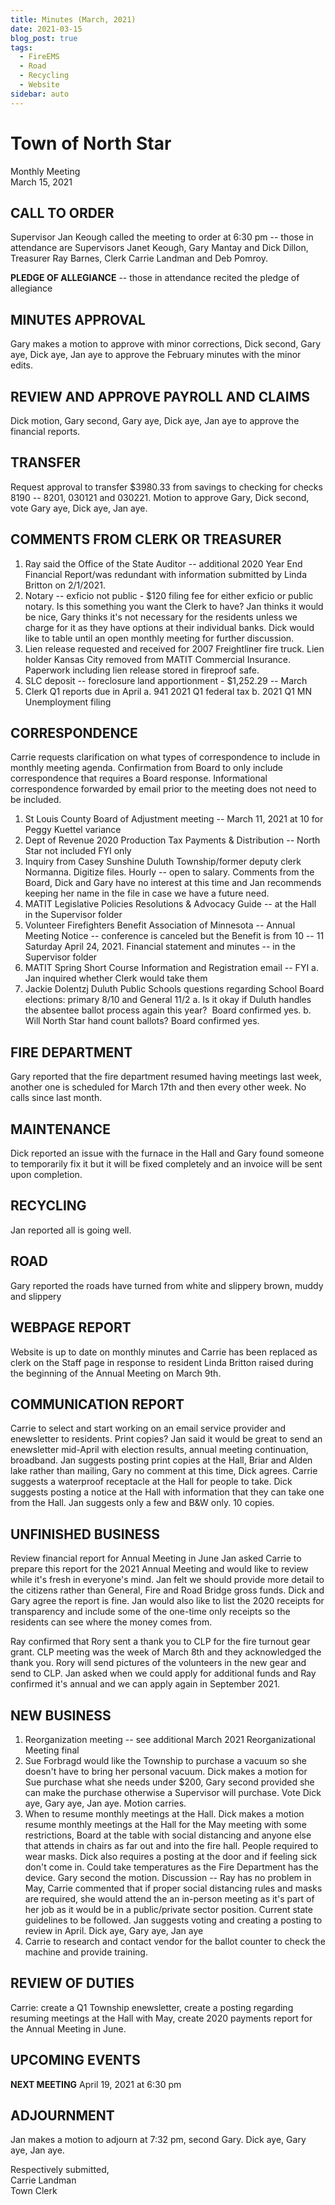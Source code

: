 ```yaml
---
title: Minutes (March, 2021)
date: 2021-03-15
blog_post: true
tags: 
  - FireEMS
  - Road
  - Recycling
  - Website
sidebar: auto
---
```


# Town of North Star
Monthly Meeting  
March 15, 2021


## CALL TO ORDER
Supervisor Jan Keough called the meeting to order at 6:30 pm -- those in attendance are Supervisors Janet Keough, Gary Mantay and Dick Dillon, Treasurer Ray Barnes, Clerk Carrie Landman and Deb Pomroy.

**PLEDGE OF ALLEGIANCE** -- those in attendance recited the pledge of allegiance

## MINUTES APPROVAL 
Gary makes a motion to approve with minor corrections, Dick second, Gary aye, Dick aye, Jan aye to approve the February minutes with the minor edits.

## REVIEW AND APPROVE PAYROLL AND CLAIMS
Dick motion, Gary second, Gary aye, Dick aye, Jan aye to approve the financial reports.

## TRANSFER
Request approval to transfer \$3980.33 from savings to checking for checks 8190 -- 8201, 030121 and 030221. Motion to approve Gary, Dick second, vote Gary aye, Dick aye, Jan aye.

## COMMENTS FROM CLERK OR TREASURER
1.  Ray said the Office of the State Auditor -- additional 2020 Year End Financial Report/was redundant with information submitted by Linda Britton on 2/1/2021.
2.  Notary -- exficio not public - \$120 filing fee for either exficio or public notary. Is this something you want the Clerk to have? Jan thinks it would be nice, Gary thinks it's not necessary for the residents unless we charge for it as they have options at their individual banks. Dick would like to table until an open monthly meeting for further discussion.
3.  Lien release requested and received for 2007 Freightliner fire truck. Lien holder Kansas City removed from MATIT Commercial Insurance. Paperwork including lien release stored in fireproof safe.
4.  SLC deposit -- foreclosure land apportionment - \$1,252.29 -- March
5.  Clerk Q1 reports due in April
    a.  941 2021 Q1 federal tax
    b.  2021 Q1 MN Unemployment filing

## CORRESPONDENCE
Carrie requests clarification on what types of correspondence to include in monthly meeting agenda. Confirmation from Board to only include correspondence that requires a Board response. Informational correspondence forwarded by email prior to the meeting does not need to be included.

1.  St Louis County Board of Adjustment meeting -- March 11, 2021 at 10 for Peggy Kuettel variance
2.  Dept of Revenue 2020 Production Tax Payments & Distribution -- North Star not included FYI only
3.  Inquiry from Casey Sunshine Duluth Township/former deputy clerk Normanna. Digitize files. Hourly -- open to salary. Comments from the Board, Dick and Gary have no interest at this time and Jan recommends keeping her name in the file in case we have a future need.
4.  MATIT Legislative Policies Resolutions & Advocacy Guide -- at the Hall in the Supervisor folder
5.  Volunteer Firefighters Benefit Association of Minnesota -- Annual Meeting Notice -- conference is canceled but the Benefit is from 10 -- 11 Saturday April 24, 2021. Financial statement and minutes -- in the Supervisor folder
6.  MATIT Spring Short Course Information and Registration email -- FYI
    a.  Jan inquired whether Clerk would take them
7.  Jackie Dolentzj Duluth Public Schools questions regarding School Board elections: primary 8/10 and General 11/2
    a.  Is it okay if Duluth handles the absentee ballot process again this year?  Board confirmed yes.
    b.  Will North Star hand count ballots? Board confirmed yes.

## FIRE DEPARTMENT
Gary reported that the fire department resumed having meetings last week, another one is scheduled for March 17th and then every other week. No calls since last month.

## MAINTENANCE
Dick reported an issue with the furnace in the Hall and Gary found someone to temporarily fix it but it will be fixed completely and an invoice will be sent upon completion.

## RECYCLING
Jan reported all is going well.

## ROAD 
Gary reported the roads have turned from white and slippery brown, muddy and slippery

## WEBPAGE REPORT
Website is up to date on monthly minutes and Carrie has been replaced as clerk on the Staff page in response to resident Linda Britton raised during the beginning of the Annual Meeting on March 9th.

## COMMUNICATION REPORT
Carrie to select and start working on an email service provider and enewsletter to residents. Print copies? Jan said it would be great to send an enewsletter mid-April with election results, annual meeting continuation, broadband. Jan suggests posting print copies at the Hall, Briar and Alden lake rather than mailing, Gary no comment at this time, Dick agrees. Carrie suggests a waterproof receptacle at the Hall for people to take. Dick suggests posting a notice at the Hall with information that they can take one from the Hall. Jan suggests only a few and B&W only. 10 copies.

## UNFINISHED BUSINESS
Review financial report for Annual Meeting in June Jan asked Carrie to prepare this report for the 2021 Annual Meeting and would like to review while it's fresh in everyone's mind. Jan felt we should provide more detail to the citizens rather than General, Fire and Road Bridge gross funds. Dick and Gary agree the report is fine. Jan would also like to list the 2020 receipts for transparency and include some of the one-time only receipts so the residents can see where the money comes from.

Ray confirmed that Rory sent a thank you to CLP for the fire turnout gear grant. CLP meeting was the week of March 8th and they acknowledged the thank you. Rory will send pictures of the volunteers in the new gear and send to CLP. Jan asked when we could apply for additional funds and Ray confirmed it's annual and we can apply again in September 2021.

## NEW BUSINESS
1.  Reorganization meeting -- see additional March 2021 Reorganizational Meeting final
2.  Sue Forbragd would like the Township to purchase a vacuum so she doesn't have to bring her personal vacuum. Dick makes a motion for Sue purchase what she needs under \$200, Gary second provided she can make the purchase otherwise a Supervisor will purchase. Vote Dick aye, Gary aye, Jan aye. Motion carries.
3.  When to resume monthly meetings at the Hall. Dick makes a motion resume monthly meetings at the Hall for the May meeting with some restrictions, Board at the table with social distancing and anyone else that attends in chairs as far out and into the fire hall. People required to wear masks. Dick also requires a posting at the door and if feeling sick don't come in. Could take temperatures as the Fire Department has the device. Gary second the motion. Discussion -- Ray has no problem in May, Carrie commented that if proper social distancing rules and masks are required, she would attend the an in-person meeting as it's part of her job as it would be in a public/private sector position. Current state guidelines to be followed. Jan suggests voting and creating a posting to review in April. Dick aye, Gary aye, Jan aye
4.  Carrie to research and contact vendor for the ballot counter to check the machine and provide training.

## REVIEW OF DUTIES
Carrie: create a Q1 Township enewsletter, create a posting regarding resuming meetings at the Hall with May, create 2020 payments report for the Annual Meeting in June.

## UPCOMING EVENTS
**NEXT MEETING** April 19, 2021 at 6:30 pm

## ADJOURNMENT
Jan makes a motion to adjourn at 7:32 pm, second Gary. Dick aye, Gary aye, Jan aye.

Respectively submitted,  
Carrie Landman  
Town Clerk
